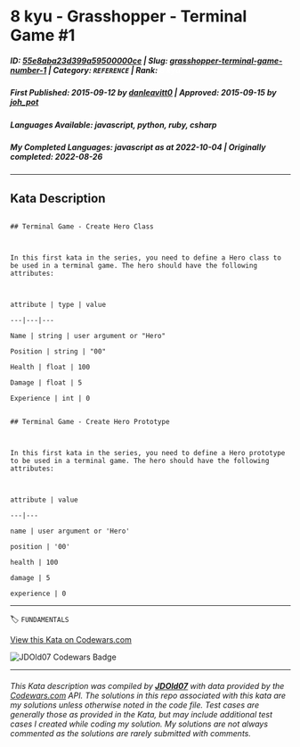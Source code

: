 # 8 kyu - Grasshopper - Terminal Game #1

##### **ID**: [55e8aba23d399a59500000ce](https://www.codewars.com/kata/55e8aba23d399a59500000ce) | **Slug**: [grasshopper-terminal-game-number-1](https://www.codewars.com/kata/55e8aba23d399a59500000ce) | **Category**: `REFERENCE` | **Rank**: <span style="color:white">8 kyu</span>

##### **First Published**: 2015-09-12 ***by*** [danleavitt0](https://www.codewars.com/users/danleavitt0) | **Approved**: 2015-09-15 ***by*** [joh_pot](https://www.codewars.com/users/joh_pot)

##### **Languages Available**: javascript, python, ruby, csharp

##### **My Completed Languages**: javascript ***as at*** 2022-10-04 | **Originally completed**: 2022-08-26

---

## Kata Description


```if:csharp

## Terminal Game - Create Hero Class



In this first kata in the series, you need to define a Hero class to be used in a terminal game. The hero should have the following attributes:



attribute | type | value

---|---|---

Name | string | user argument or "Hero"

Position | string | "00"

Health | float | 100

Damage | float | 5

Experience | int | 0

```



```if-not:csharp

## Terminal Game - Create Hero Prototype



In this first kata in the series, you need to define a Hero prototype to be used in a terminal game. The hero should have the following attributes:



attribute | value

---|---

name | user argument or 'Hero'

position | '00'

health | 100

damage | 5

experience | 0

```



---


🏷 `FUNDAMENTALS`


[View this Kata on Codewars.com](https://www.codewars.com/kata/55e8aba23d399a59500000ce)

![](https://www.codewars.com/users/jdold07/badges/large "JDOld07 Codewars Badge")

---

###### *This Kata description was compiled by [**JDOld07**](https://tpstech.dev) with data provided by the [Codewars.com](https://www.codewars.com) API.  The solutions in this repo associated with this kata are my solutions unless otherwise noted in the code file.  Test cases are generally those as provided in the Kata, but may include additional test cases I created while coding my solution.  My solutions are not always commented as the solutions are rarely submitted with comments.*
